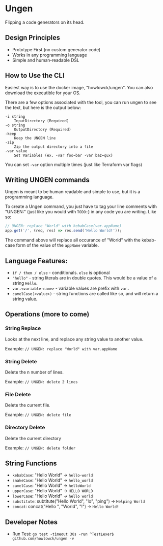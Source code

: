 # Ungen

Flipping a code generators on its head.

## Design Principles

* Prototype First (no custom generator code)
* Works in any programming language
* Simple and human-readable DSL

## How to Use the CLI

Easiest way is to use the docker image, "howlowck/ungen". You can also download the executible for your OS.

There are a few options associated with the tool, you can run ungen to see the text, but here is the output below:

```
-i string
    InputDirectory (Required)
-o string
    OutputDirectory (Required)
-keep
    Keep the UNGEN line
-zip
    Zip the output directory into a file
-var value
    Set Variables (ex. -var foo=bar -var baz=qux)
```

You can set `-var` option multiple times (just like Terraform var flags)

## Writing UNGEN commands

Ungen is meant to be human readable and simple to use, but it is a programming language.

To create a Ungen command, you just have to tag your line comments with "UNGEN:" (just like you would with `TODO:`) in any code you are writing. Like so:

```js
// UNGEN: replace "World" with kebabCase(var.appName)
app.get('/', (req, res) => res.send('Hello World!'));
```

The command above will replace all occurance of "World" with the kebab-case form of the value of the `appName` variable.

## Language Features:

* `if / then / else` - conditionals. `else` is optional
* `"hello"` - string literals are in double quotes. This would be a value of a string `Hello`.
* `var.<variable-name>` - variable values are prefix with `var.`
* `camelCase(<value>)` - string functions are called like so, and will return a string value.

## Operations (more to come)

### String Replace
Looks at the next line, and replace any string value to another value.

Example: `// UNGEN: replace "World" with var.appName`

### String Delete
Delete the n number of lines.

Example: `// UNGEN: delete 2 lines`

### File Delete
Delete the current file.

Example: `// UNGEN: delete file`

### Directory Delete
Delete the current directory

Example: `// UNGEN: delete folder`

## String Functions
* `kebabCase`: "Hello World" -> `hello-world`
* `snakeCase`: "Hello World" -> `hello_world`
* `camelCase`: "Hello World" -> `helloWorld`
* `upperCase`: "Hello World" -> `HELLO WORLD`
* `lowerCase`: "Hello World" -> `hello world`
* `substitute`: subtitute("Hello World", "lo", "ping") -> `Helping World`
* `concat`: concat("Hello ", "World", "!") -> `Hello World!`

## Developer Notes
* Run Test: `go test -timeout 30s -run ^TestLexer$ github.com/howlowck/ungen -v`

